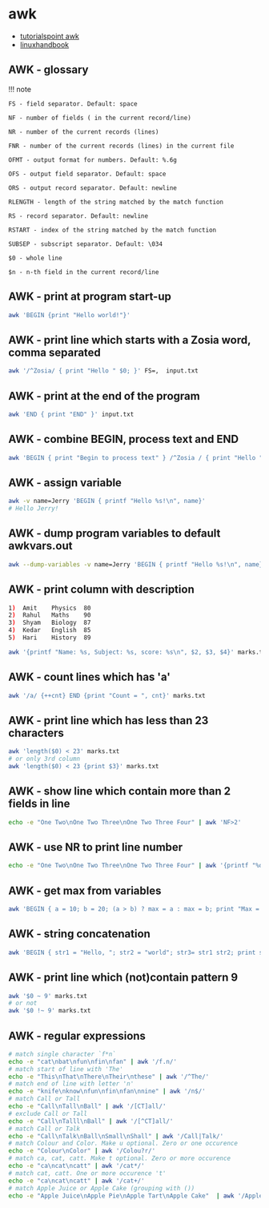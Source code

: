# awk

- [tutorialspoint awk](https://www.tutorialspoint.com/awk/index.htm)
- [linuxhandbook](https://linuxhandbook.com/awk-command-tutorial/)

## AWK - glossary

!!! note

    FS - field separator. Default: space

    NF - number of fields ( in the current record/line)

    NR - number of the current records (lines)

    FNR - number of the current records (lines) in the current file

    OFMT - output format for numbers. Default: %.6g

    OFS - output field separator. Default: space

    ORS - output record separator. Default: newline

    RLENGTH - length of the string matched by the match function

    RS - record separator. Default: newline

    RSTART - index of the string matched by the match function

    SUBSEP - subscript separator. Default: \034

    $0 - whole line

    $n - n-th field in the current record/line


## AWK - print at program start-up

```bash
awk 'BEGIN {print "Hello world!"}'
```


## AWK - print line which starts with a Zosia word, comma separated

```bash
awk '/^Zosia/ { print "Hello " $0; }' FS=,  input.txt
```

## AWK - print at the end of the program

```bash
awk 'END { print "END" }' input.txt
```


## AWK - combine BEGIN, process text and END

```bash
awk 'BEGIN { print "Begin to process text" } /^Zosia / { print "Hello " $0; } END { print "END" } ' FS=,  input.txt
```

    

## AWK - assign variable

```bash
awk -v name=Jerry 'BEGIN { printf "Hello %s!\n", name}'
# Hello Jerry!
```

    

## AWK - dump program variables to default awkvars.out

```bash
awk --dump-variables -v name=Jerry 'BEGIN { printf "Hello %s!\n", name}'
```

    

## AWK - print column with description

```bash title="marks.txt"
1)  Amit    Physics  80
2)  Rahul   Maths    90
3)  Shyam   Biology  87
4)  Kedar   English  85
5)  Hari    History  89
```

```bash
awk '{printf "Name: %s, Subject: %s, score: %s\n", $2, $3, $4}' marks.txt
```

    

## AWK - count lines which has \'a\'

```bash
awk '/a/ {++cnt} END {print "Count = ", cnt}' marks.txt
```

    

## AWK - print line which has less than 23 characters

```bash
awk 'length($0) < 23' marks.txt
# or only 3rd column
awk 'length($0) < 23 {print $3}' marks.txt
```

    

## AWK - show line which contain more than 2 fields in line
```bash
echo -e "One Two\nOne Two Three\nOne Two Three Four" | awk 'NF>2'
```

    

## AWK - use NR to print line number
```bash
echo -e "One Two\nOne Two Three\nOne Two Three Four" | awk '{printf "%d: %s\n", NR, $0}'
```

    

## AWK - get max from variables
```bash
awk 'BEGIN { a = 10; b = 20; (a > b) ? max = a : max = b; print "Max = " max}'
```

    

## AWK - string concatenation
```bash
awk 'BEGIN { str1 = "Hello, "; str2 = "world"; str3= str1 str2; print str3 }'
```

    

## AWK - print line which (not)contain pattern 9
```bash
awk '$0 ~ 9' marks.txt
# or not
awk '$0 !~ 9' marks.txt
```
    

## AWK - regular expressions
```bash
# match single character `f*n`
echo -e "cat\nbat\nfun\nfin\nfan" | awk '/f.n/'
# match start of line with 'The'
echo -e "This\nThat\nThere\nTheir\nthese" | awk '/^The/'
# match end of line with letter 'n'
echo -e "knife\nknow\nfun\nfin\nfan\nnine" | awk '/n$/'
# match Call or Tall
echo -e "Call\nTall\nBall" | awk '/[CT]all/'
# exclude Call or Tall
echo -e "Call\nTalll\nBall" | awk '/[^CT]all/'
# match Call or Talk
echo -e "Call\nTalk\nBall\nSmall\nShall" | awk '/Call|Talk/'
# match Colour and Color. Make u optional. Zero or one occurence
echo -e "Colour\nColor" | awk '/Colou?r/'
# match ca, cat, catt. Make t optional. Zero or more occurence
echo -e "ca\ncat\ncatt" | awk '/cat*/'
# match cat, catt. One or more occurence 't'
echo -e "ca\ncat\ncatt" | awk '/cat+/'
# match Apple Juice or Apple Cake (grouping with ())
echo -e "Apple Juice\nApple Pie\nApple Tart\nApple Cake"  | awk '/Apple (Juice|Cake)/'
```

    
